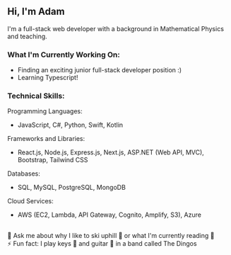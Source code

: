 ## Hi, I'm Adam

I'm a full-stack web developer with a background in Mathematical Physics and teaching.

### What I'm Currently Working On:

- Finding an exciting junior full-stack developer position :)
- Learning Typescript!

### Technical Skills:

Programming Languages:
- JavaScript, C#, Python, Swift, Kotlin

Frameworks and Libraries:
- React.js, Node.js, Express.js, Next.js, ASP.NET (Web API, MVC), Bootstrap, Tailwind CSS

Databases:
- SQL, MySQL, PostgreSQL, MongoDB

Cloud Services:
- AWS (EC2, Lambda, API Gateway, Cognito, Amplify, S3), Azure

##

💬 Ask me about why I like to ski uphill 🎿 or what I'm currently reading 📖 <br>
⚡ Fun fact: I play keys 🎹 and guitar 🎸 in a band called The Dingos 


<!--
**adamrodrigues11/adamrodrigues11** is a ✨ _special_ ✨ repository because its `README.md` (this file) appears on your GitHub profile.

Here are some ideas to get you started:

- 🔭 I’m currently working on ...
- 🌱 I’m currently learning ...
- 👯 I’m looking to collaborate on ...
- 🤔 I’m looking for help with ...
- 💬 Ask me about ...
- 📫 How to reach me: ...
- 😄 Pronouns: ...
- ⚡ Fun fact: ...
-->

